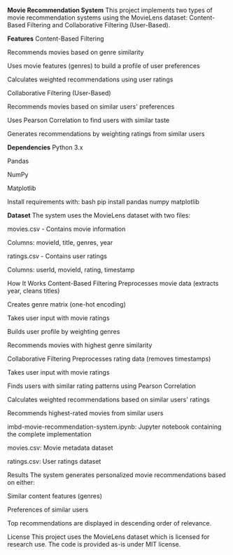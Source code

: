 **Movie Recommendation System**
This project implements two types of movie recommendation systems using the MovieLens dataset: Content-Based Filtering and Collaborative Filtering (User-Based).

**Features**
Content-Based Filtering

Recommends movies based on genre similarity

Uses movie features (genres) to build a profile of user preferences

Calculates weighted recommendations using user ratings

Collaborative Filtering (User-Based)

Recommends movies based on similar users' preferences

Uses Pearson Correlation to find users with similar taste

Generates recommendations by weighting ratings from similar users

**Dependencies**
Python 3.x

Pandas

NumPy

Matplotlib

Install requirements with:
bash
pip install pandas numpy matplotlib

**Dataset**
The system uses the MovieLens dataset with two files:

movies.csv - Contains movie information

Columns: movieId, title, genres, year

ratings.csv - Contains user ratings

Columns: userId, movieId, rating, timestamp

How It Works
Content-Based Filtering
Preprocesses movie data (extracts year, cleans titles)

Creates genre matrix (one-hot encoding)

Takes user input with movie ratings

Builds user profile by weighting genres

Recommends movies with highest genre similarity

Collaborative Filtering
Preprocesses rating data (removes timestamps)

Takes user input with movie ratings

Finds users with similar rating patterns using Pearson Correlation

Calculates weighted recommendations based on similar users' ratings

Recommends highest-rated movies from similar users

imbd-movie-recommendation-system.ipynb: Jupyter notebook containing the complete implementation

movies.csv: Movie metadata dataset

ratings.csv: User ratings dataset

Results
The system generates personalized movie recommendations based on either:

Similar content features (genres)

Preferences of similar users

Top recommendations are displayed in descending order of relevance.

License
This project uses the MovieLens dataset which is licensed for research use. The code is provided as-is under MIT license.

